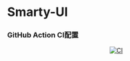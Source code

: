 # Smarty-UI
### GitHub Action CI配置
<p align="center">
  <a href="https://github.com/lihaosongbluejeans/smart-ui-vite/actions/workflows/main.yml">
  <img src="https://github.com/lihaosongbluejeans/smart-ui-vite/actions/workflows/main.yml/badge.svg?branch=master" alt="CI" style="max-width:100%;">
  </a>
</p>
